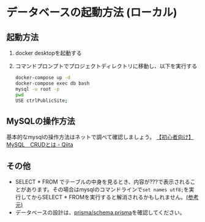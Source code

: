 # データベースの起動方法 (ローカル)

## 起動方法

1. docker desktopを起動する
2. コマンドプロンプトでプロジェクトディレクトリに移動し、以下を実行する

    ```bash
    docker-compose up -d
    docker-compose exec db bash
    mysql -u root -p
    pwd
    USE ctrlPublicSite;
    ```

## MySQLの操作方法

基本的なmysqlの操作方法はネットで調べて確認しましょう。
[【初心者向け】MySQL　CRUDとは - Qiita](https://qiita.com/kt103/items/42878f30236364ad2f66)

## その他

- SELECT \* FROM でテーブルの中身を見るとき、内容が???で表示されることがあります。その場合はmysqlのコマンドラインで`set names utf8;`を実行してからSELECT \* FROMを実行すると解消されるかもしれません。[(参考元)](https://ameblo.jp/takaemon626/entry-11089864364.html)
- データベースの設計は、[prisma/schema.prisma](prisma/schema.prisma)を確認してください。
